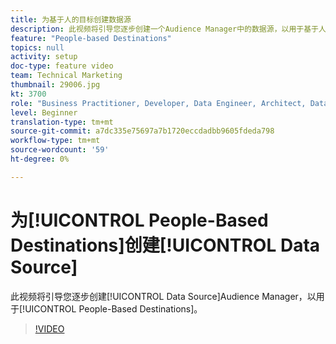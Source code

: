 ```yaml
---
title: 为基于人的目标创建数据源
description: 此视频将引导您逐步创建一个Audience Manager中的数据源，以用于基于人的目标。
feature: "People-based Destinations"
topics: null
activity: setup
doc-type: feature video
team: Technical Marketing
thumbnail: 29006.jpg
kt: 3700
role: "Business Practitioner, Developer, Data Engineer, Architect, Data Architect, Administrator, Leader"
level: Beginner
translation-type: tm+mt
source-git-commit: a7dc335e75697a7b1720eccdadbb9605fdeda798
workflow-type: tm+mt
source-wordcount: '59'
ht-degree: 0%

---
```



# 为[!UICONTROL People-Based Destinations]创建[!UICONTROL Data Source]

此视频将引导您逐步创建[!UICONTROL Data Source]Audience Manager，以用于[!UICONTROL People-Based Destinations]。

>[!VIDEO](https://video.tv.adobe.com/v/29006/?quality=12)
